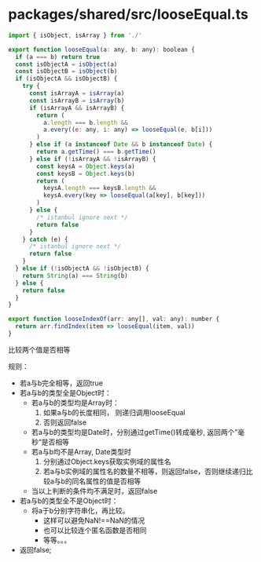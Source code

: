 # packages/shared/src/looseEqual.ts

```js
import { isObject, isArray } from './'

export function looseEqual(a: any, b: any): boolean {
  if (a === b) return true
  const isObjectA = isObject(a)
  const isObjectB = isObject(b)
  if (isObjectA && isObjectB) {
    try {
      const isArrayA = isArray(a)
      const isArrayB = isArray(b)
      if (isArrayA && isArrayB) {
        return (
          a.length === b.length &&
          a.every((e: any, i: any) => looseEqual(e, b[i]))
        )
      } else if (a instanceof Date && b instanceof Date) {
        return a.getTime() === b.getTime()
      } else if (!isArrayA && !isArrayB) {
        const keysA = Object.keys(a)
        const keysB = Object.keys(b)
        return (
          keysA.length === keysB.length &&
          keysA.every(key => looseEqual(a[key], b[key]))
        )
      } else {
        /* istanbul ignore next */
        return false
      }
    } catch (e) {
      /* istanbul ignore next */
      return false
    }
  } else if (!isObjectA && !isObjectB) {
    return String(a) === String(b)
  } else {
    return false
  }
}

export function looseIndexOf(arr: any[], val: any): number {
  return arr.findIndex(item => looseEqual(item, val))
}
```

比较两个值是否相等

规则：

* 若a与b完全相等，返回true
* 若a与b的类型全是Object时：
    * 若a与b的类型均是Array时：
        1. 如果a与b的长度相同， 则递归调用looseEqual
        2. 否则返回false
    * 若a与b的类型均是Date时，分别通过getTime()转成毫秒, 返回两个”毫秒“是否相等
    * 若a与b均不是Array, Date类型时
        1. 分别通过Object.keys获取实例域的属性名
        2. 若a与b实例域的属性名的数量不相等，则返回false，否则继续递归比较a与b的同名属性的值是否相等
    * 当以上判断的条件均不满足时，返回false       
* 若a与b的类型全不是Object时：
    * 将a于b分别字符串化，再比较。
        * 这样可以避免NaN!==NaN的情况
        * 也可以比较连个匿名函数是否相同
        * 等等。。。
* 返回false;

